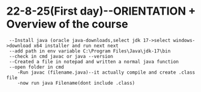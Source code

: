 # 22-8-25(First day)--ORIENTATION + Overview of the course
     --Install java (oracle java-downloads,select jdk 17->select windows->download x64 installer and run next next
     --add path in env variable C:\Program Files\Java\jdk-17\bin
     --check in cmd javac or java --version
     --Created a file in notepad and written a normal java function
     --open folder in cmd
        -Run javac (filename.java)--it actually compile and create .class file
        -now run java Filename(dont include .class)
